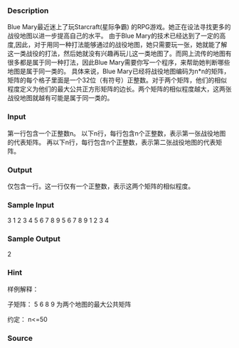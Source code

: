 
### Description
Blue Mary最近迷上了玩Starcraft(星际争霸) 的RPG游戏。她正在设法寻找更多的战役地图以进一步提高自己的水平。
由于Blue Mary的技术已经达到了一定的高度,因此，对于用同一种打法能够通过的战役地图，她只需要玩一张，她就能了解这一类战役的打法，然后她就没有兴趣再玩儿这一类地图了。而网上流传的地图有很多都是属于同一种打法，因此Blue Mary需要你写一个程序，来帮助她判断哪些地图是属于同一类的。
具体来说，Blue Mary已经将战役地图编码为n*n的矩阵，矩阵的每个格子里面是一个32位（有符号）正整数。对于两个矩阵，他们的相似程度定义为他们的最大公共正方形矩阵的边长。两个矩阵的相似程度越大，这两张战役地图就越有可能是属于同一类的。


### Input
第一行包含一个正整数n。
以下n行，每行包含n个正整数，表示第一张战役地图的代表矩阵。
再以下n行，每行包含n个正整数，表示第二张战役地图的代表矩阵。


### Output
仅包含一行。这一行仅有一个正整数，表示这两个矩阵的相似程度。

### Sample Input
3
1 2 3
4 5 6
7 8 9
5 6 7
8 9 1
2 3 4


### Sample Output
2


### Hint
样例解释：

子矩阵：
5 6
8 9
为两个地图的最大公共矩阵

约定：
n<=50

### Source
